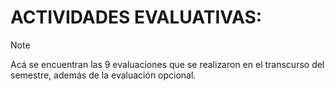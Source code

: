 # ACTIVIDADES EVALUATIVAS:

> [!NOTE]
> Acá se encuentran las 9 evaluaciones que se realizaron en el transcurso del semestre, además de la evaluación opcional.
